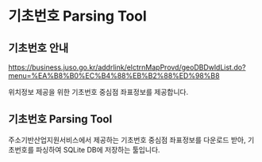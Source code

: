 # 기초번호 Parsing Tool

## 기초번호 안내

<https://business.juso.go.kr/addrlink/elctrnMapProvd/geoDBDwldList.do?menu=%EA%B8%B0%EC%B4%88%EB%B2%88%ED%98%B8>

위치정보 제공을 위한 기초번호 중심점 좌표정보를 제공합니다.

## 기초번호 Parsing Tool

주소기반산업지원서비스에서 제공하는 기초번호 중심점 좌표정보를 다운로드 받아, 기초번호를 파싱하여 SQLite DB에 저장하는 툴입니다.
